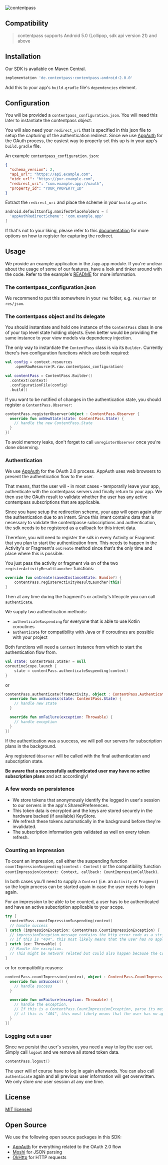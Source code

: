 ![contentpass](https://www.contentpass.de/img/logo.svg)



## Compatibility


> contentpass supports Android 5.0 (Lollipop, sdk api version 21) and above



## Installation

Our SDK is available on Maven Central.

```groovy
implementation 'de.contentpass:contentpass-android:2.0.0'
```

Add this to your app's `build.gradle` file's `dependencies` element.



## Configuration

You will be provided a `contentpass_configuration.json`. You will need this later to instantiate the contentpass object.

You will also need your `redirect_uri` that is specified in this json file to setup the capturing of the authentication redirect.
Since we use [AppAuth](https://github.com/openid/AppAuth-Android) for the OAuth process, the easiest way to properly set this up is in your app's `build.gradle` file.

An example `contentpass_configuration.json`:

```json
{
  "schema_version": 2,
  "api_url": "https://api.example.com",
  "oidc_url": "https://pur.example.com",
  "redirect_uri": "com.example.app://oauth",
  "property_id": "YOUR_PROPERTY_ID"
}
```

Extract the `redirect_uri` and place the scheme in your `build.gradle`:

```groovy
android.defaultConfig.manifestPlaceholders = [
  'appAuthRedirectScheme': 'com.example.app'
]
```

If that's not to your liking, please refer to this [documentation](https://github.com/openid/AppAuth-Android#capturing-the-authorization-redirect) for more options on how to register for capturing the redirect.

## Usage

We provide an example application in the `/app` app module. If you're unclear about the usage of some of our features, have a look and tinker around with the code. Refer to the example's [README](https://github.com/contentpass/contentpass-android/blob/main/app/README.md) for more information.

### The contentpass_configuration.json

We recommend to put this somewhere in your `res` folder, e.g. `res/raw/` or `res/json`.

### The contentpass object and its delegate

You should instantiate and hold one instance of the `ContentPass` class in one of your top level state holding objects. 
Even better would be providing the same instance to your view models via dependency injection.

The only way to instantiate the `ContentPass` class is via its `Builder`. Currently there's two configuration functions which are both required:


```kotlin
val config = context.resources
	.openRawResource(R.raw.contentpass_configuration)

val contentPass = ContentPass.Builder()
  .context(context)
  .configurationFile(config)
  .build()
```

If you want to be notified of changes in the authentication state, you should register a `ContentPass.Observer`:

```kotlin
contentPass.registerObserver(object : ContentPass.Observer {
  override fun onNewState(state: ContentPass.State) {
    // handle the new ContentPass.State
  }
})
```

To avoid memory leaks, don't forget to call `unregisterObserver` once you're done observing.

### Authentication

We use [AppAuth](https://github.com/openid/AppAuth-Android) for the OAuth 2.0 process. AppAuth uses web browsers to present the authentication flow to the user.

That means, that the user will - in most cases - temporarily leave your app, authenticate with the contentpass servers and finally return to your app. We then use the OAuth result to validate whether the user has any active contentpass subscriptions that are applicable.

Since you have setup the redirection scheme, your app will open again after the authentication due to an intent. Since this intent contains data that is necessary to validate the contentpasse subscriptions and authentication, the sdk needs to be registered as a callback for this intent data.

Therefore, you will need to register the sdk in every Activity or Fragment that you plan to start the authentication from. This needs to happen in the Activity's or Fragment's `onCreate` method since that's the only time and place where this is possible.

You just pass the activity or fragment via on of the two `registerActivityResultLauncher` functions:

```kotlin
override fun onCreate(savedInstanceState: Bundle?) {
	contentPass.registerActivityResultLauncher(this)
}
```

Then at any time during the fragment's or activity's lifecycle you can call `authenticate`.

We supply two authentication methods: 

* `authenticateSuspending` for everyone that is able to use Kotlin coroutines
* `authenticate` for compatibility with Java or if coroutines are possible with your project

Both functions will need a `Context` instance from which to start the authentication flow from.

```kotlin
val state: ContentPass.State? = null
coroutineScope.launch {
	state = contentPass.authenticateSuspending(context)
}
```

or

```kotlin
contentPass.authenticate(fromActivity, object : ContentPass.AuthenticationCallback {
  override fun onSuccess(state: ContentPass.State) {
    // handle new state
  }

  override fun onFailure(exception: Throwable) {
    // handle exception
  }
})
```

If the authentication was a success, we will poll our servers for subscription plans in the background.

Any registered `Observer` will be called with the final authentication and subscription state. 

**Be aware that a successfully authenticated user may have no active subscription plans** and act accordingly!

### A few words on persistence

* We store tokens that anonymously identify the logged in user's session to our servers in the app's SharedPreferences. 
* This token data is encrypted and the keys are stored securely in the hardware backed (if available) KeyStore.
* We refresh these tokens automatically in the background before they're invalidated.
* The subscription information gets validated as well on every token refresh.

### Counting an impression

To count an impression, call either the suspending function `countImpressionSuspending(context: Context)` or the compatibility function `countImpression(context: Context, callback: CountImpressionCallback)`.

In both cases you'll need to supply a `Context` (i.e. an `Activity` or `Fragment`) so the login process can be started again in case the user needs to login again.

For an impression to be able to be counted, a user has to be authenticated and have an active subscription applicable to your scope.

```kotlin
try {
  contentPass.countImpressionSuspending(context)
  // handle success
} catch (impressionException: ContentPass.CountImpressionException) {
  // impressionException.message contains the http error code as a string
  // if this is "404", this most likely means that the user has no applicable subscription
} catch (ex: Throwable) {
  // Handle the exception. 
  // This might be network related but could also happen because the ContentPass object wasn't initialized properly.
}
```

or for compatibility reasons:

```kotlin
contentPass.countImpression(context, object : ContentPass.CountImpressionCallback {
  override fun onSuccess() {
    // handle success
  }

  override fun onFailure(exception: Throwable) {
    // handle the exception. 
    // If this is a ContentPass.CountImpressionException, parse its message for the http error code.
    // if this is "404", this most likely means that the user has no applicable subscription
  }
})
```



### Logging out a user

Since we persist the user's session, you need a way to log the user out. Simply call `logout` and we remove all stored token data.

```swift
contentPass.logout()
```

The user will of course have to log in again afterwards.
You can also call `authenticate` again and all previous user information will get overwritten. 
We only store *one* user session at any one time.

## License

[MIT licensed](https://github.com/contentpass/contentpass-android/blob/main/LICENSE)

## Open Source

We use the following open source packages in this SDK:

* [AppAuth](https://github.com/openid/AppAuth-Android) for everything related to the OAuth 2.0 flow
* [Moshi](https://github.com/square/moshi) for JSON parsing
* [OkHttp](https://square.github.io/okhttp/) for HTTP requests

